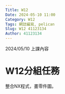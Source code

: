 ```yaml
---
Title: W12
Date: 2024-05-10 11:00
Category: W12
Tags: 網誌編寫, pelican
Slug: W12 41123134
Author: 41123134
---
```


2024/05/10 上課內容

<!-- PELICAN_END_SUMMARY -->

# W12分組任務
整合NX程式，畫零件圖。